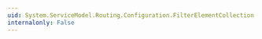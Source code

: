 ```yaml
---
uid: System.ServiceModel.Routing.Configuration.FilterElementCollection.IsElementRemovable(System.Configuration.ConfigurationElement)
internalonly: False
---
```

